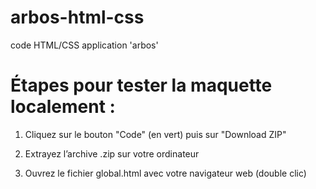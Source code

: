 # arbos-html-css
code HTML/CSS application 'arbos'

# Étapes pour tester la maquette localement :
1. Cliquez sur le bouton "Code" (en vert) puis sur "Download ZIP"

2. Extrayez l’archive .zip sur votre ordinateur

3. Ouvrez le fichier global.html avec votre navigateur web (double clic)
